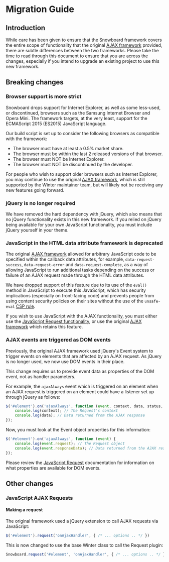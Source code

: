 # Migration Guide

## Introduction

While care has been given to ensure that the Snowboard framework covers the entire scope of functionality that the original [AJAX framework](../ajax/introduction) provided, there are subtle differences between the two frameworks. Please take the time to read through this document to ensure that you are across the changes, especially if you intend to upgrade an existing project to use this new framework.

## Breaking changes

### Browser support is more strict

Snowboard drops support for Internet Explorer, as well as some less-used, or discontinued, browsers such as the Samsung Internet Browser and Opera Mini. The framework targets, at the very least, support for the ECMAScript 2015 (ES2015) JavaScript language.

Our build script is set up to consider the following browsers as compatible with the framework:

- The browser must have at least a 0.5% market share.
- The browser must be within the last 2 released versions of that browser.
- The browser must NOT be Internet Explorer.
- The browser must NOT be discontinued by the developer.

For people who wish to support older browsers such as Internet Explorer, you may continue to use the original [AJAX framework](../ajax/introduction), which is still supported by the Winter maintainer team, but will likely not be receiving any new features going forward.

### jQuery is no longer required

We have removed the hard dependency with jQuery, which also means that no jQuery functionality exists in this new framework. If you relied on jQuery being available for your own JavaScript functionality, you must include jQuery yourself in your theme.

### JavaScript in the HTML data attribute framework is deprecated

The original [AJAX framework](../ajax/attributes-api#data-attributes) allowed for arbitrary JavaScript code to be specified within the callback data attributes, for example, `data-request-success`, `data-request-error` and `data-request-complete`, as a way of allowing JavaScript to run additional tasks depending on the success or failure of an AJAX request made through the HTML data attributes.

We have dropped support of this feature due to its use of the `eval()` method in JavaScript to execute this JavaScript, which has security implications (especially on front-facing code) and prevents people from using content security policies on their sites without the use of the `unsafe-eval` [CSP rule](https://developer.mozilla.org/en-US/docs/Web/HTTP/Headers/Content-Security-Policy/script-src).

If you wish to use JavaScript with the AJAX functionality, you must either use the [JavaScript Request functionality](../snowboard/request), or use the original [AJAX framework](../ajax/introduction) which retains this feature.

### AJAX events are triggered as DOM events

Previously, the original AJAX framework used jQuery's Event system to trigger events on elements that are affected by an AJAX request. As jQuery is no longer used, we now use DOM events in their place.

This change requires us to provide event data as properties of the DOM event, not as handler parameters.

For example, the `ajaxAlways` event which is triggered on an element when an AJAX request is triggered on an element could have a listener set up through jQuery as follows:

```js
$('#element').on('ajaxAlways', function (event, context, data, status, xhr) {
    console.log(context); // The Request's context
    console.log(data); // Data returned from the AJAX response
});
```

Now, you must look at the Event object properties for this information:

```js
$('#element').on('ajaxAlways', function (event) {
    console.log(event.request); // The Request object
    console.log(event.responseData); // Data returned from the AJAX response
});
```

Please review the [JavaScript Request](../snowboard/request) documentation for information on what properties are available for DOM events.

## Other changes

### JavaScript AJAX Requests

#### Making a request

The original framework used a jQuery extension to call AJAX requests via JavaScript:

```js
$('#element').request('onAjaxHandler', { /* ... options .. */ })
```

This is now changed to use the base Winter class to call the Request plugin:

```js
Snowboard.request('#element', 'onAjaxHandler', { /* ... options .. */ });
```

